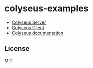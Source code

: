 colyseus-examples
===

- [Colyseus Server](https://github.com/gamestdio/colyseus/)
- [Colyseus Client](https://github.com/gamestdio/colyseus.js/)
- [Colyseus documentation](https://github.com/gamestdio/colyseus/wiki)

License
---

MIT

